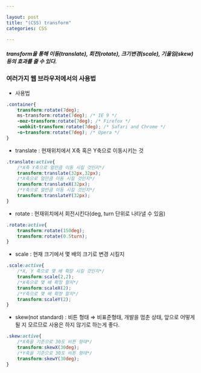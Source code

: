 ```yaml
---

layout: post
title: "(CSS) transform"
categories: CSS

---
```


<h5>transform을 통해 이동(translate), 회전(rotate), 크기변경(scale), 기울임(skew)등의 효과를 줄 수 있다.</h5>

### 여러가지 웹 브라우저에서의 사용법

* 사용법
```css
.container{
    transform:rotate(7deg);
    ms-transform:rotate(7deg); /* IE 9 */
    -moz-transform:rotate(7deg); /* Firefox */
    -webkit-transform:rotate(7deg); /* Safari and Chrome */
    -o-transform:rotate(7deg); /* Opera */
}
```
* translate : 현재위치에서 X축 혹은 Y축으로 이동시키는 것
```css
.translate:active{
	/*X축 Y축으로 얼만큼 이동 시킬 것인지*/
	transform:translate(32px,32px);
	/*X축으로 얼만큼 이동 시킬 것인지*/
	transform:translateX(32px);
	/*Y축으로 얼만큼 이동 시킬 것인지*/
	transform:translateY(32px);
}
```
* rotate : 현재위치에서 회전시킨다(deg, turn 단위로 나타낼 수 있음)
```css
.rotate:active{
	transform:rotate(150deg);
	transform:rotate(0.5turn);
}
```
* scale : 현재 크기에서 몇 배의 크기로 변경 시킬지
```css
.scale:active{
	/*X, Y 축으로 몇 배 확장 시킬 것인지*/
	transform:scale(2,2);
	/*X축으로 몇 배 확장 할지*/
	transform:scaleX(2);
	/*Y축으로 몇 배 확장 할지*/
	transform:scaleY(2);
}
```
* skew(not standard) : 비튼 형태 ⇒ 비표준형태, 개발을 멈춘 상태, 앞으로 어떻게 될 지 모르므로 사용은 하지 않기로 하는게 좋다.
```css
.skew:active{
	/*X축을 기준으로 30도 비튼 형태*/
	transform:skewX(30deg);
	/*Y축을 기준으로 30도 비튼 형태*/
	transform:skewY(30deg);
}
```
